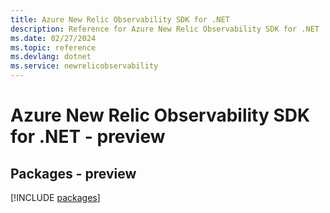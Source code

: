 ```yaml
---
title: Azure New Relic Observability SDK for .NET
description: Reference for Azure New Relic Observability SDK for .NET
ms.date: 02/27/2024
ms.topic: reference
ms.devlang: dotnet
ms.service: newrelicobservability
---
```

# Azure New Relic Observability SDK for .NET - preview
## Packages - preview
[!INCLUDE [packages](new-relic-observability-index.md)]